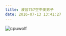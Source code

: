 ```yaml
---
title: 波音757空中美男子
date: 2016-07-13 13:41:27
---
```



![cpuwolf](/images/data/attachment/201607/13/214101bzm5hpap58mzi7iw.jpg)

